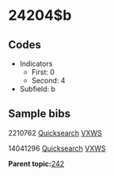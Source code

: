 # 24204$b

## Codes

-   Indicators
    -   First: 0
    -   Second: 4
-   Subfield: b

## Sample bibs

2210762 [Quicksearch](https://search.library.yale.edu/catalog/2210762) [VXWS](http://prodorbis.library.yale.edu:7014/vxws/GetHoldingsService?bibId=2210762)

14041296 [Quicksearch](https://search.library.yale.edu/catalog/14041296) [VXWS](http://prodorbis.library.yale.edu:7014/vxws/GetHoldingsService?bibId=14041296)

**Parent topic:**[242](../../tags/242/242.md)

